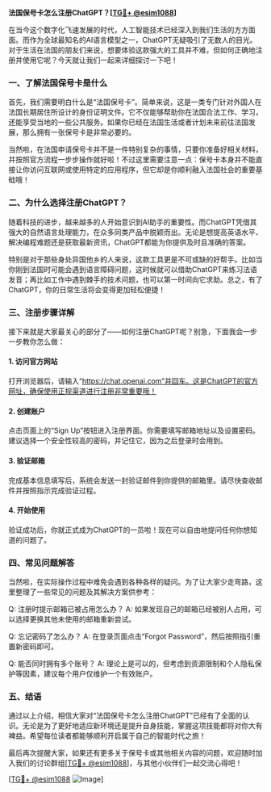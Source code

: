 **法国保号卡怎么注册ChatGPT？[[TG💪+ @esim1088](https://t.me/s/esim1088)]**

在当今这个数字化飞速发展的时代，人工智能技术已经深入到我们生活的方方面面。而作为全球最知名的AI语言模型之一，ChatGPT无疑吸引了无数人的目光。对于生活在法国的朋友们来说，想要体验这款强大的工具并不难，但如何正确地注册并使用它呢？今天就让我们一起来详细探讨一下吧！

### 一、了解法国保号卡是什么

首先，我们需要明白什么是“法国保号卡”。简单来说，这是一类专门针对外国人在法国长期居住所设计的身份证明文件。它不仅能够帮助你在法国合法工作、学习，还能享受当地的一些公共服务。如果你已经在法国生活或者计划未来前往法国发展，那么拥有一张保号卡是非常必要的。

当然啦，在法国申请保号卡并不是一件特别复杂的事情，只要你准备好相关材料，并按照官方流程一步步操作就好啦！不过这里需要注意一点：保号卡本身并不能直接让你访问互联网或使用特定的应用程序，但它却是你顺利融入法国社会的重要基础哦！

### 二、为什么选择注册ChatGPT？

随着科技的进步，越来越多的人开始意识到AI助手的重要性。而ChatGPT凭借其强大的自然语言处理能力，在众多同类产品中脱颖而出。无论是想提高英语水平、解决编程难题还是获取最新资讯，ChatGPT都能为你提供及时且准确的答案。

特别是对于那些身处异国他乡的人来说，这款工具更是不可或缺的好帮手。比如当你刚到法国时可能会遇到语言障碍问题，这时候就可以借助ChatGPT来练习法语发音；再比如工作中遇到棘手的技术问题，也可以第一时间向它求助。总之，有了ChatGPT，你的日常生活将会变得更加轻松便捷！

### 三、注册步骤详解

接下来就是大家最关心的部分了——如何注册ChatGPT呢？别急，下面我会一步一步教你怎么做：

#### 1. 访问官方网站

打开浏览器后，请输入“https://chat.openai.com”并回车。这是ChatGPT的官方网址，确保使用正规渠道进行注册非常重要哦！

#### 2. 创建账户

点击页面上的“Sign Up”按钮进入注册界面。你需要填写邮箱地址以及设置密码。建议选择一个安全性较高的密码，并记住它，因为之后登录时会用到。

#### 3. 验证邮箱

完成基本信息填写后，系统会发送一封验证邮件到你提供的邮箱里。请尽快查收邮件并按照指示完成验证过程。

#### 4. 开始使用

验证成功后，你就正式成为ChatGPT的一员啦！现在可以自由地提问任何你想知道的问题了。

### 四、常见问题解答

当然啦，在实际操作过程中难免会遇到各种各样的疑问。为了让大家少走弯路，这里整理了一些常见的问题及其解决方案供参考：

Q: 注册时提示邮箱已被占用怎么办？
A: 如果发现自己的邮箱已经被别人占用，可以选择更换其他未使用的邮箱重新尝试。

Q: 忘记密码了怎么办？
A: 在登录页面点击“Forgot Password”，然后按照指引重置新密码即可。

Q: 能否同时拥有多个账号？
A: 理论上是可以的，但考虑到资源限制和个人隐私保护等因素，建议每个用户仅维护一个有效账户。

### 五、结语

通过以上介绍，相信大家对“法国保号卡怎么注册ChatGPT”已经有了全面的认识。无论是为了更好地适应新环境还是提升自身技能，掌握这项技能都将对你大有裨益。希望每位读者都能够顺利开启属于自己的智能时代之旅！

最后再次提醒大家，如果还有更多关于保号卡或其他相关内容的问题，欢迎随时加入我们的讨论群组[[TG💪+ @esim1088](https://t.me/s/esim1088)]，与其他小伙伴们一起交流心得吧！

[[TG💪+ @esim1088](https://t.me/s/esim1088) ![Image](https://i.postimg.cc/4NQfJmqS/Snipaste-2025-05-13-00-14-12.png)]